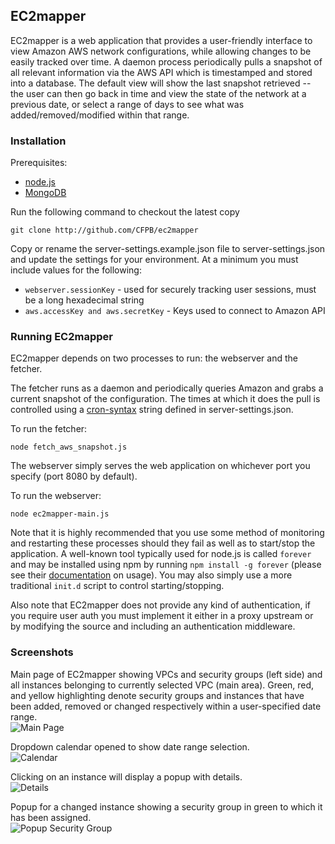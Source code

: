 ## EC2mapper

EC2mapper is a web application that provides a user-friendly interface to view Amazon AWS network configurations, while allowing changes to be easily tracked over time.  A daemon process periodically pulls a snapshot of all relevant information via the AWS API which is timestamped and stored into a database.  The default view will show the last snapshot retrieved -- the user can then go back in time and view the state of the network at a previous date, or select a range of days to see what was added/removed/modified within that range.

### Installation

Prerequisites:

- [node.js](http://nodejs.org/)
- [MongoDB](http://www.mongodb.org/)

Run the following command to checkout the latest copy

    git clone http://github.com/CFPB/ec2mapper
    
Copy or rename the server-settings.example.json file to server-settings.json and update the settings for your environment.  At a minimum you must include values for the following:

- ```webserver.sessionKey``` - used for securely tracking user sessions, must be a long hexadecimal string
- ```aws.accessKey and aws.secretKey``` - Keys used to connect to Amazon API

### Running EC2mapper

EC2mapper depends on two processes to run: the webserver and the fetcher.  

The fetcher runs as a daemon and periodically queries Amazon and grabs a current snapshot of the configuration.  The times at which it does the pull is controlled using a [cron-syntax](http://help.sap.com/saphelp_xmii120/helpdata/en/44/89a17188cc6fb5e10000000a155369/content.htm) string defined in server-settings.json. 

To run the fetcher:

    node fetch_aws_snapshot.js
    
The webserver simply serves the web application on whichever port you specify (port 8080 by default).

To run the webserver:

    node ec2mapper-main.js
    
Note that it is highly recommended that you use some method of monitoring and restarting these processes should they fail as well as to start/stop the application.  A well-known tool typically used for node.js is called `forever` and may be installed using npm by running `npm install -g forever` (please see their [documentation](https://github.com/nodejitsu/forever/#usage) on usage).  You may also simply use a more traditional `init.d` script to control starting/stopping.

Also note that EC2mapper does not provide any kind of authentication, if you require user auth you must implement it either in a proxy upstream or by modifying the source and including an authentication middleware.

### Screenshots

Main page of EC2mapper showing VPCs and security groups (left side) and all instances belonging to currently selected VPC (main area).  Green, red, and yellow highlighting denote security groups and instances that have been added, removed or changed respectively within a user-specified date range.
<br>![Main Page](screenshots/ss1.png)<br>

Dropdown calendar opened to show date range selection.
<br>![Calendar](screenshots/ss2.png)<br>

Clicking on an instance will display a popup with details.
<br>![Details](screenshots/ss3.png)<br>

Popup for a changed instance showing a security group in green to which it has been assigned.
<br>![Popup Security Group](screenshots/ss4.png)<br>
